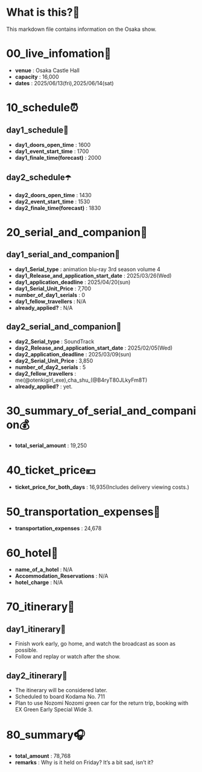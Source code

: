 # What is this?👀
<p>This markdown file contains information on the Osaka show.</p>

# 00_live_infomation📅

- **venue** : Osaka Castle Hall
- **capacity** : 16,000
- **dates** : 2025/06/13(fri),2025/06/14(sat)

# 10_schedule⏰

## day1_schedule🥁

- **day1_doors_open_time** : 1600
- **day1_event_start_time** : 1700
- **day1_finale_time(forecast)** : 2000

## day2_schedule☂️

- **day2_doors_open_time** : 1430
- **day2_event_start_time** : 1530
- **day2_finale_time(forecast)** : 1830

# 20_serial_and_companion📃

## day1_serial_and_companion🔖

- **day1_Serial_type** : animation blu-ray 3rd season volume 4
- **day1_Release_and_application_start_date** : 2025/03/26(Wed)
- **day1_application_deadline** : 2025/04/20(sun)
- **day1_Serial_Unit_Price** : 7,700
- **number_of_day1_serials** : 0
- **day1_fellow_travellers** : N/A
- **already_applied?** : N/A

## day2_serial_and_companion📰

- **day2_Serial_type** : SoundTrack
- **day2_Release_and_application_start_date** : 2025/02/05(Wed)
- **day2_application_deadline** : 2025/03/09(sun)
- **day2_Serial_Unit_Price** : 3,850
- **number_of_day2_serials** : 5
- **day2_fellow_travellers** : me(@otenkigirl_exe),cha_shu_(@B4ryT80JLkyFm8T)
- **already_applied?** : yet.

# 30_summary_of_serial_and_companion💰

- **total_serial_amount** : 19,250

# 40_ticket_price💴

- **ticket_price_for_both_days** : 16,935(Includes delivery viewing costs.)

# 50_transportation_expenses🚅

- **transportation_expenses** : 24,678

# 60_hotel🏨

- **name_of_a_hotel** : N/A
- **Accommodation_Reservations** : N/A
- **hotel_charge** : N/A

# 70_itinerary🛴

## day1_itinerary🚀

- Finish work early, go home, and watch the broadcast as soon as possible.
- Follow and replay or watch after the show.

## day2_itinerary🚢

- The itinerary will be considered later.
- Scheduled to board Kodama No. 711
- Plan to use Nozomi Nozomi green car for the return trip, booking with EX Green Early Special Wide 3.

# 80_summary🎧

- **total_amount** : 78,768
- **remarks** : Why is it held on Friday? It’s a bit sad, isn’t it?